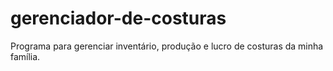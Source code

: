 # gerenciador-de-costuras
Programa para gerenciar inventário, produção e lucro de costuras da minha família.
